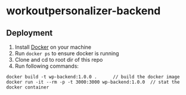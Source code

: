 # workoutpersonalizer-backend

## Deployment
1. Install [Docker](https://docs.docker.com/get-docker/) on your machine
2. Run `docker ps` to ensure docker is running
3. Clone and cd to root dir of this repo
4. Run following commands:
```
docker build -t wp-backend:1.0.0 .      // build the docker image
docker run -it --rm -p -t 3000:3000 wp-backend:1.0.0  // stat the docker container
```